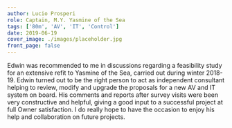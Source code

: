 ```yaml
---
author: Lucio Prosperi
role: Captain, M.Y. Yasmine of the Sea
tags: ['80m', 'AV', 'IT', 'Control']
date: 2019-06-19
cover_image: ./images/placeholder.jpg
front_page: false
---
```


Edwin was recommended to me in discussions regarding a feasibility study for an extensive refit to Yasmine of the Sea, carried out during winter 2018-19. Edwin turned out to be the right person to act as independent consultant helping to review, modify and upgrade the proposals for a new AV and IT system on board. His comments and reports after survey visits were been very constructive and helpful, giving a good input to a successful project at full Owner satisfaction. I do really hope to have the occasion to enjoy his help and collaboration on future projects.

